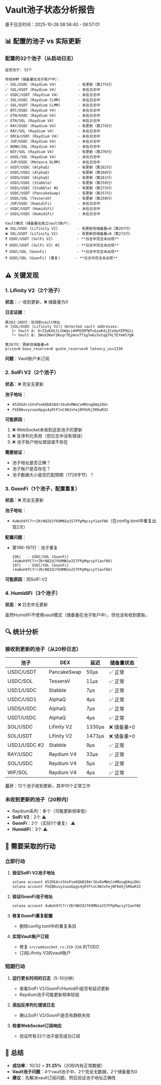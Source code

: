 # Vault池子状态分析报告

基于日志时间：2025-10-28 08:56:40 - 08:57:01

## 📊 配置的池子 vs 实际更新

### 配置的32个池子（从启动日志）

```
监控池子: 32个

传统AMM（储备量在池子账户中）：
✅ SOL/USDC (Raydium V4)          - 有更新（第275行）
✅ SOL/USDT (Raydium V4)          - 未在日志中
✅ USDC/USDT (Raydium V4)         - 未在日志中
✅ SOL/USDC (Raydium CLMM)        - 未在日志中
✅ SOL/USDT (Raydium CLMM)        - 未在日志中
✅ BTC/USDC (Raydium V4)          - 未在日志中
✅ ETH/USDC (Raydium V4)          - 未在日志中
✅ ETH/SOL (Raydium V4)           - 未在日志中
✅ RAY/USDC (Raydium V4)          - 有更新（第274行）
✅ RAY/SOL (Raydium V4)           - 未在日志中
✅ ORCA/USDC (Raydium V4)         - 未在日志中
✅ JUP/USDC (Raydium V4)          - 未在日志中
✅ BONK/SOL (Raydium V4)          - 未在日志中
✅ WIF/SOL (Raydium V4)           - 有更新（第276行）
✅ mSOL/SOL (Raydium V4)          - 未在日志中
✅ JUP/USDC (Meteora DLMM)        - 未在日志中
✅ USDT/USDC (AlphaQ)             - 有更新（第262行）
✅ USDC/USD1 (AlphaQ)             - 有更新（第260行）
✅ USDS/USDC (AlphaQ)             - 有更新（第261行）
✅ USD1/USDC (Stabble)            - 有更新（第259行）
✅ USD1/USDC (Stabble) #2         - 有更新（第273行）
✅ USDC/USDT (PancakeSwap)        - 有更新（第257行）
✅ USDC/SOL (TesseraV)            - 有更新（第258行）
✅ JUP/USDC (HumidiFi)            - 未在日志中
✅ USDC/USDT (HumidiFi)           - 未在日志中
✅ USD1/USDC (HumidiFi)           - 未在日志中

Vault模式（储备量在独立vault账户）：
❌ SOL/USDC (Lifinity V2)         - 有更新但储备量=0（第267行）
❌ SOL/USDT (Lifinity V2)         - 有更新但储备量=0（第272行）
❓ USDC/USDT (SolFi V2)           - **日志中完全未出现**
❓ USDC/USDT (SolFi V2) #2        - **日志中完全未出现**
❓ USDC/SOL (GoonFi)              - **日志中完全未出现**
❓ USDC/SOL (GoonFi) (重复)       - **日志中完全未出现**
```

## ⚠️ 关键发现

### 1. Lifinity V2（2个池子）

**状态**：✅ 收到更新，❌ 储备量为0

**日志证据**：
```
第263-266行：检测到vault地址
🌐 [SOL/USDC (Lifinity V2)] Detected vault addresses:
   ├─ Vault A: 8rZZwKXGJiJkWqvj4HP65MfWfuGzeK4jZCeXwYEP9G2i
   └─ Vault B: 3Wvd3KwY1NsqrTEymxxTf1g7wGcVutqq7hLTEYm4S7gN

第267行：更新但储备量=0
price=0 base_reserve=0 quote_reserve=0 latency_us=1330
```

**问题**：Vault账户未订阅

### 2. SolFi V2（2个池子）

**状态**：❌ 完全无更新

**池子地址**：
- `65ZHSArs5XxPseKQbB1B4r16vDxMWnCxHMzogDAqiDUc`
- `FkEB6uvyzuoaGpgs4yRtFtxC4WJxhejNFbUkj5R6wR32`

**可能原因**：
1. ❌ WebSocket未收到这些池子的更新
2. ❌ 反序列化失败（但日志中没有错误）
3. ❌ 池子账户地址错误或不存在

**需要验证**：
- 池子地址是否正确？
- 池子账户是否存在？
- 池子数据大小是否匹配预期（1728字节）？

### 3. GoonFi（1个池子，配置重复）

**状态**：❌ 完全无更新

**池子地址**：
- `4uWuh9fC7rrZKrN8ZdJf69MN1e2S7FPpMqcsyY1aof6K`（在config.toml中重复出现2次）

**配置问题**：
- 第196-197行：池子重复
  ```
  196|   - USDC/SOL (GoonFi) (4uWuh9fC7rrZKrN8ZdJf69MN1e2S7FPpMqcsyY1aof6K)
  197|   - USDC/SOL (GoonFi) (4uWuh9fC7rrZKrN8ZdJf69MN1e2S7FPpMqcsyY1aof6K)
  ```

**可能原因**：同SolFi V2

### 4. HumidiFi（3个池子）

**状态**：❌ 日志中无更新

虽然HumidiFi不使用vault模式（储备量在池子账户中），但也没有收到更新。

## 🔍 统计分析

### 接收到更新的池子（从20秒日志）

| 池子 | DEX | 延迟 | 储备量状态 |
|------|-----|------|-----------|
| USDC/USDT | PancakeSwap | 50μs | ✅ 正常 |
| USDC/SOL | TesseraV | 11μs | ✅ 正常 |
| USD1/USDC | Stabble | 7μs | ✅ 正常 |
| USDC/USD1 | AlphaQ | 4μs | ✅ 正常 |
| USDS/USDC | AlphaQ | 7μs | ✅ 正常 |
| USDT/USDC | AlphaQ | 4μs | ✅ 正常 |
| SOL/USDC | Lifinity V2 | 1330μs | ❌ 储备量=0 |
| SOL/USDT | Lifinity V2 | 1473μs | ❌ 储备量=0 |
| USD1/USDC #2 | Stabble | 9μs | ✅ 正常 |
| RAY/USDC | Raydium V4 | 33μs | ✅ 正常 |
| SOL/USDC | Raydium V4 | 5μs | ✅ 正常 |
| WIF/SOL | Raydium V4 | 4μs | ✅ 正常 |

**总计**：12个池子收到更新，其中10个正常工作

### 未收到更新的池子（20秒内）

- Raydium系列：多个（可能更新频率低）
- **SolFi V2**：2个 ⚠️
- **GoonFi**：2个（实际1个重复） ⚠️
- **HumidiFi**：3个 ⚠️

## 🎯 需要采取的行动

### 立即行动

1. **验证SolFi V2池子地址**
   ```bash
   solana account 65ZHSArs5XxPseKQbB1B4r16vDxMWnCxHMzogDAqiDUc
   solana account FkEB6uvyzuoaGpgs4yRtFtxC4WJxhejNFbUkj5R6wR32
   ```

2. **验证GoonFi池子地址**
   ```bash
   solana account 4uWuh9fC7rrZKrN8ZdJf69MN1e2S7FPpMqcsyY1aof6K
   ```

3. **修复GoonFi重复配置**
   - 删除config.toml中的重复条目

4. **实现Vault账户订阅**
   - 修复 `src/websocket.rs:319-320` 的TODO
   - 订阅Lifinity V2的vault账户

### 短期行动

1. **运行更长时间的日志**（5-10分钟）
   - 查看SolFi V2/GoonFi/HumidiFi是否有延迟更新
   - Raydium池子可能更新频率较低

2. **添加反序列化错误日志**
   - 确认SolFi V2/GoonFi是否有静默失败

3. **检查WebSocket订阅响应**
   - 验证所有32个池子是否成功订阅

## 📌 总结

- **成功率**：10/32 = **31.25%**（20秒内有正常数据）
- **Vault池子问题**：4个vault池子中，2个完全无数据，2个储备量为0
- **建议**：先解决vault订阅问题，然后验证池子地址正确性














